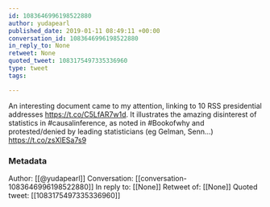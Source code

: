 ```yaml
---
id: 1083646996198522880
author: yudapearl
published_date: 2019-01-11 08:49:11 +00:00
conversation_id: 1083646996198522880
in_reply_to: None
retweet: None
quoted_tweet: 1083175497335336960
type: tweet
tags:

---
```


An interesting document came to my attention, linking to 10 RSS presidential addresses https://t.co/C5LfAR7w1d. It illustrates the amazing disinterest of statistics in #causalinference, as noted in #Bookofwhy and protested/denied by leading statisticians (eg Gelman, Senn...) https://t.co/zsXlESa7s9

### Metadata

Author: [[@yudapearl]]
Conversation: [[conversation-1083646996198522880]]
In reply to: [[None]]
Retweet of: [[None]]
Quoted tweet: [[1083175497335336960]]
